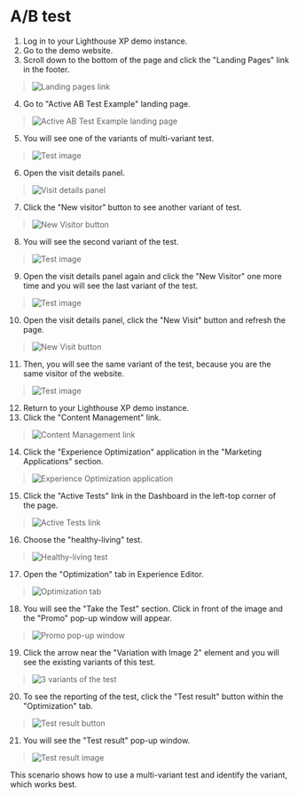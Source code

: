 # A/B test

1. Log in to your Lighthouse XP demo instance.
2. Go to the demo website.
3. Scroll down to the bottom of the page and click the "Landing Pages" link in the footer.
> ![Landing pages link](./media/image1.png)

4. Go to "Active AB Test Example" landing page.
> ![Active AB Test Example landing page](./media/image2.png)

5. You will see one of the variants of multi-variant test.
> ![Test image](./media/image3.png)

6. Open the visit details panel.
> ![Visit details panel](./media/image4.png)

7. Click the "New visitor" button to see another variant of test.
> ![New Visitor button](./media/image5.png)

8. You will see the second variant of the test.
> ![Test image](./media/image6.png)

9. Open the visit details panel again and click the "New Visitor" one more time and you will see the last variant of the test.
> ![Test image](./media/image7.png)

10. Open the visit details panel, click the "New Visit" button and refresh the page.
> ![New Visit button](./media/image8.png)

11. Then, you will see the same variant of the test, because you are the same visitor of the website.
> ![Test image](./media/image9.png)

12. Return to your Lighthouse XP demo instance.
13. Click the "Content Management" link.
> ![Content Management link](./media/image10.png)

14. Click the "Experience Optimization" application in the "Marketing Applications" section.
> ![Experience Optimization application](./media/image11.png)

15. Click the "Active Tests" link in the Dashboard in the left-top corner of the page.
> ![Active Tests link](./media/image12.png)

16. Choose the "healthy-living" test.
> ![Healthy-living test](./media/image13.png)

17. Open the "Optimization" tab in Experience Editor.
> ![Optimization tab](./media/image14.png)

18. You will see the "Take the Test" section. Click in front of the image and the "Promo" pop-up window will appear.
> ![Promo pop-up window](./media/image15.png) 

19. Click the arrow near the "Variation with Image 2" element and you will see the existing variants of this test.
> ![3 variants of the test](./media/image16.png)

20. To see the reporting of the test, click the "Test result" button within the "Optimization" tab.
> ![Test result button](./media/image17.png)

21. You will see the "Test result" pop-up window.
> ![Test result image](./media/image18.png)

This scenario shows how to use a multi-variant test and identify the variant, which works best.
